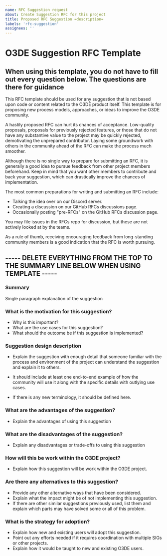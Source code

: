 ```yaml
---
name: RFC Suggestion request
about: Create Suggestion RFC for this project
title: Proposed RFC Suggestion =description=
labels: 'rfc-suggestion'
assignees: ''
---
```


# O3DE Suggestion RFC Template

## When using this template, you do not have to fill out every question below. The questions are there for guidance

This RFC template should be used for any suggestion that is not based upon code or content related to the O3DE product itself. This template is for proposing new process models, approaches, or ideas to improve the O3DE community.

A hastily proposed RFC can hurt its chances of acceptance. Low-quality proposals, proposals for previously rejected features, or those that do not have any substantive value to the project may be quickly rejected, demotivating the unprepared contributor. Laying some groundwork with others in the community ahead of the RFC can make the process much smoother.

Although there is no single way to prepare for submitting an RFC, it is generally a good idea to pursue feedback from other project members beforehand. Keep in mind that you want other members to contribute and back your suggestion, which can drastically improve the chances of implementation.

The most common preparations for writing and submitting an RFC include:

- Talking the idea over on our Discord server.
- Creating a discussion on our GitHub RFCs discussions page.
- Occasionally posting "pre-RFCs" on the GitHub RFCs discussion page.

You may file issues in the RFCs repo for discussion, but these are not actively looked at by the teams.

As a rule of thumb, receiving encouraging feedback from long-standing community members is a good indication that the RFC is worth pursuing.

## ----- DELETE EVERYTHING FROM THE TOP TO THE SUMMARY LINE BELOW WHEN USING TEMPLATE -----

### Summary

Single paragraph explanation of the suggestion

### What is the motivation for this suggestion?

- Why is this important?
- What are the use cases for this suggestion?
- What should the outcome be if this suggestion is implemented?

### Suggestion design description

- Explain the suggestion with enough detail that someone familiar with the process and environment of the project can understand the suggestion and explain it to others.
- It should include at least one end-to-end example of how the community will use it along with the specific details with outlying use cases.

- If there is any new terminology, it should be defined here.

### What are the advantages of the suggestion?

- Explain the advantages of using this suggestion

### What are the disadvantages of the suggestion?

- Explain any disadvantages or trade-offs to using this suggestion

### How will this be work within the O3DE project?

- Explain how this suggestion will be work within the O3DE project.

### Are there any alternatives to this suggestion?

- Provide any other alternative ways that have been considered.
- Explain what the impact might be of not implementing this suggestion.
- If there are other similar suggestions previously used, list them and explain which parts may have solved some or all of this problem.

### What is the strategy for adoption?

- Explain how new and existing users will adopt this suggestion.
- Point out any efforts needed if it requires coordination with multiple SIGs or other projects.
- Explain how it would be taught to new and existing O3DE users.
